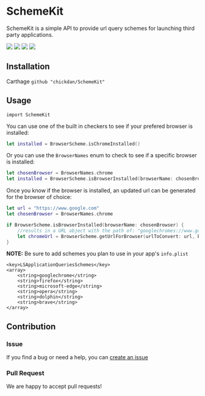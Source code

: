 # SchemeKit
SchemeKit is a simple API to provide url query schemes for launching third party applications.
<p>
<a href="https://developer.apple.com/swift"><img src="https://img.shields.io/badge/language-swift4-f48041.svg?style=flat"></a>
<a href="https://developer.apple.com/ios"><img src="https://img.shields.io/badge/platform-iOS%2011-blue.svg?style=flat"></a>
<a href="https://github.com/Carthage/Carthage"><img src="https://img.shields.io/badge/Carthage-compatible-4BC51D.svg?style=flat"></a>
<a href="https://github.com/chickdan/SchemeKit/blob/master/LICENSE"><img src="http://img.shields.io/badge/license-MIT-lightgrey.svg?style=flat"></a>
</p>

## Installation

Carthage
`github "chickdan/SchemeKit"`

## Usage

`import SchemeKit`

You can use one of the built in checkers to see if your prefered browser is installed: 
```swift
let installed = BrowserScheme.isChromeInstalled()
```

Or you can use the `BrowserNames` enum to check to see if a specific browser is installed:
```swift
let chosenBrowser = BrowserNames.chrome
let installed = BrowserScheme.isBrowserInstalled(browserName: chosenBrowser)
```

Once you know if the browser is installed, an updated url can be generated for the browser of choice:
```swift
let url = "https://www.google.com"
let chosenBrowser = BrowserNames.chrome

if BrowserScheme.isBrowserInstalled(browserName: chosenBrowser) {
    //results in a URL object with the path of: "googlechromes://www.google.com"
    let chromeUrl = BrowserScheme.getUrlForBrowser(urlToConvert: url, browserName: chosenBrowser)
}
```

**NOTE:** Be sure to add schemes you plan to use in your app's `info.plist`
```plist
<key>LSApplicationQueriesSchemes</key>
<array>
    <string>googlechrome</string>
    <string>firefox</string>
    <string>microsoft-edge</string>
    <string>opera</string>
    <string>dolphin</string>
    <string>brave</string>
</array>
```

## Contribution

### Issue
If you find a bug or need a help, you can [create an issue](https://github.com/chickdan/SchemeKit/issues/new)


### Pull Request
We are happy to accept pull requests!




